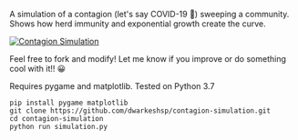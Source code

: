 A simulation of a contagion (let's say COVID-19  👀) sweeping a community. Shows how herd immunity and exponential growth create the curve.

[![Contagion Simulation](https://res.cloudinary.com/marcomontalbano/image/upload/v1587167238/video_to_markdown/images/youtube--SwSoL4gOiBM-c05b58ac6eb4c4700831b2b3070cd403.jpg)](https://www.youtube.com/watch?v=SwSoL4gOiBM "Contagion Simulation")

Feel free to fork and modify! Let me know if you improve or do something cool with it!! 😀

Requires pygame and matplotlib. Tested on Python 3.7

```
pip install pygame matplotlib
git clone https://github.com/dwarkeshsp/contagion-simulation.git
cd contagion-simulation
python run simulation.py
```
